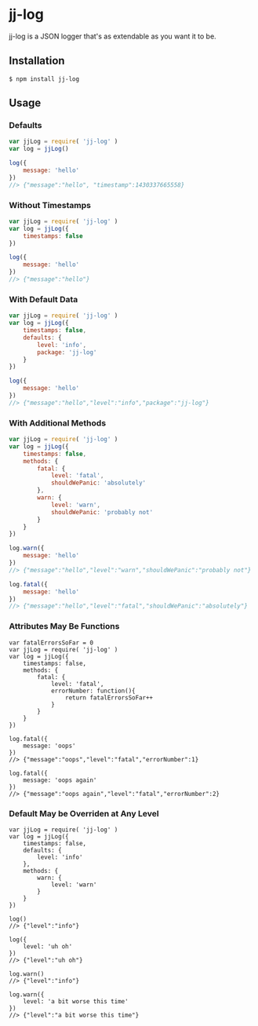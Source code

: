 # jj-log

jj-log is a JSON logger that's as extendable as you want it to be.

## Installation
```
$ npm install jj-log
```

## Usage

### Defaults
```js
var jjLog = require( 'jj-log' )
var log = jjLog()

log({
    message: 'hello'
})
//> {"message":"hello", "timestamp":1430337665558}
```

### Without Timestamps
```js
var jjLog = require( 'jj-log' )
var log = jjLog({
    timestamps: false
})

log({
    message: 'hello'
})
//> {"message":"hello"}
```

### With Default Data
```js
var jjLog = require( 'jj-log' )
var log = jjLog({
    timestamps: false,
    defaults: {
        level: 'info',
        package: 'jj-log'
    }
})

log({
    message: 'hello'
})
//> {"message":"hello","level":"info","package":"jj-log"}
```

### With Additional Methods
```js
var jjLog = require( 'jj-log' )
var log = jjLog({
    timestamps: false,
    methods: {
        fatal: {
            level: 'fatal',
            shouldWePanic: 'absolutely'
        },
        warn: {
            level: 'warn',
            shouldWePanic: 'probably not'
        }
    }
})

log.warn({
    message: 'hello'
})
//> {"message":"hello","level":"warn","shouldWePanic":"probably not"}

log.fatal({
    message: 'hello'
})
//> {"message":"hello","level":"fatal","shouldWePanic":"absolutely"}
```

### Attributes May Be Functions

```
var fatalErrorsSoFar = 0
var jjLog = require( 'jj-log' )
var log = jjLog({
    timestamps: false,
    methods: {
        fatal: {
            level: 'fatal',
            errorNumber: function(){
                return fatalErrorsSoFar++
            }
        }
    }
})

log.fatal({
    message: 'oops'
})
//> {"message":"oops","level":"fatal","errorNumber":1}

log.fatal({
    message: 'oops again'
})
//> {"message":"oops again","level":"fatal","errorNumber":2}
```

### Default May be Overriden at Any Level
```
var jjLog = require( 'jj-log' )
var log = jjLog({
    timestamps: false,
    defaults: {
        level: 'info'
    },
    methods: {
        warn: {
            level: 'warn'
        }
    }
})

log()
//> {"level":"info"}

log({
    level: 'uh oh'
})
//> {"level":"uh oh"}

log.warn()
//> {"level":"info"}

log.warn({
    level: 'a bit worse this time'
})
//> {"level":"a bit worse this time"}
```
